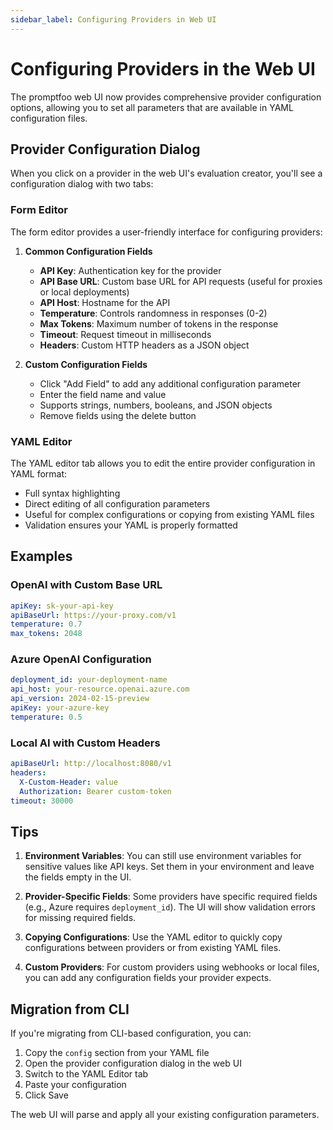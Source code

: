 ```yaml
---
sidebar_label: Configuring Providers in Web UI
---
```


# Configuring Providers in the Web UI

The promptfoo web UI now provides comprehensive provider configuration options, allowing you to set all parameters that are available in YAML configuration files.

## Provider Configuration Dialog

When you click on a provider in the web UI's evaluation creator, you'll see a configuration dialog with two tabs:

### Form Editor

The form editor provides a user-friendly interface for configuring providers:

1. **Common Configuration Fields**
   - **API Key**: Authentication key for the provider
   - **API Base URL**: Custom base URL for API requests (useful for proxies or local deployments)
   - **API Host**: Hostname for the API
   - **Temperature**: Controls randomness in responses (0-2)
   - **Max Tokens**: Maximum number of tokens in the response
   - **Timeout**: Request timeout in milliseconds
   - **Headers**: Custom HTTP headers as a JSON object

2. **Custom Configuration Fields**
   - Click "Add Field" to add any additional configuration parameter
   - Enter the field name and value
   - Supports strings, numbers, booleans, and JSON objects
   - Remove fields using the delete button

### YAML Editor

The YAML editor tab allows you to edit the entire provider configuration in YAML format:

- Full syntax highlighting
- Direct editing of all configuration parameters
- Useful for complex configurations or copying from existing YAML files
- Validation ensures your YAML is properly formatted

## Examples

### OpenAI with Custom Base URL

```yaml
apiKey: sk-your-api-key
apiBaseUrl: https://your-proxy.com/v1
temperature: 0.7
max_tokens: 2048
```

### Azure OpenAI Configuration

```yaml
deployment_id: your-deployment-name
api_host: your-resource.openai.azure.com
api_version: 2024-02-15-preview
apiKey: your-azure-key
temperature: 0.5
```

### Local AI with Custom Headers

```yaml
apiBaseUrl: http://localhost:8080/v1
headers:
  X-Custom-Header: value
  Authorization: Bearer custom-token
timeout: 30000
```

## Tips

1. **Environment Variables**: You can still use environment variables for sensitive values like API keys. Set them in your environment and leave the fields empty in the UI.

2. **Provider-Specific Fields**: Some providers have specific required fields (e.g., Azure requires `deployment_id`). The UI will show validation errors for missing required fields.

3. **Copying Configurations**: Use the YAML editor to quickly copy configurations between providers or from existing YAML files.

4. **Custom Providers**: For custom providers using webhooks or local files, you can add any configuration fields your provider expects.

## Migration from CLI

If you're migrating from CLI-based configuration, you can:

1. Copy the `config` section from your YAML file
2. Open the provider configuration dialog in the web UI
3. Switch to the YAML Editor tab
4. Paste your configuration
5. Click Save

The web UI will parse and apply all your existing configuration parameters. 